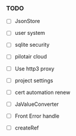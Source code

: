 ### TODO

- [ ] JsonStore
- [ ] user system
- [ ] sqlite security
- [ ] pilotair cloud
- [ ] Use http3 proxy
- [ ] project settings
- [ ] cert automation renew
- [ ] JaValueConverter
- [ ] Front Error handle
- [ ] createRef 

